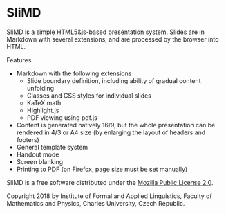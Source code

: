 # SliMD

SliMD is a simple HTML5&js-based presentation system. Slides are in Markdown
with several extensions, and are processed by the browser into HTML.

Features:
- Markdown with the following extensions
  - Slide boundary definition, including ability of gradual content unfolding
  - Classes and CSS styles for individual slides
  - KaTeX math
  - Highlight.js
  - PDF viewing using pdf.js
- Content is generated natively 16/9, but the whole presentation can be rendered
  in 4/3 or A4 size (by enlarging the layout of headers and footers)
- General template system
- Handout mode
- Screen blanking
- Printing to PDF (on Firefox, page size must be set manually)

SliMD is a free software distributed under the
[Mozilla Public License 2.0](http://www.mozilla.org/MPL/2.0/).

Copyright 2018 by Institute of Formal and Applied Linguistics, Faculty of
Mathematics and Physics, Charles University, Czech Republic.
